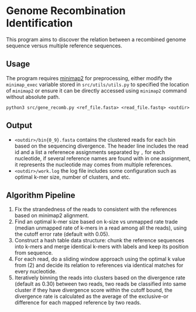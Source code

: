 # Genome Recombination Identification
This program aims to discover the relation between a recombined genome sequence versus multiple reference sequences.


## Usage
The program requires [minimap2](https://github.com/lh3/minimap2) for preprocessing, either modify the `minimap_exec` variable stored in `src/utils/utils.py` to specified the location of `minimap2` or ensure it can be directly accessed using `minimap2` command without absolute path.

```
python3 src/gene_recomb.py <ref_file.fasta> <read_file.fastq> <outdir>
```

## Output
* `<outdir>/bin{0_9}.fasta` contains the clustered reads for each bin based on the sequencing divergence. The header line includes the read id and a list a referenece assignments separated by `,` for each nucleotide, if several reference names are found with in one assignment, it represents the nucleotide may comes from multiple references.
* `<outdir>/work.log` the log file includes some configuration such as optimal k-mer size, number of clusters, and etc.

## Algorithm Pipeline
1. Fix the strandedness of the reads to consistent with the references based on minimap2 alignment.
2. Find an optimal k-mer size based on k-size vs unmapped rate trade (median unmapped rate of k-mers in a read among all the reads), using the cutoff error rate (default with 0.05).
3. Construct a hash table data structure: chunk the reference sequences into k-mers and merge identical k-mers with labels and keep its position from sequence.
4. For each read, do a sliding window approach using the optimal k value from (2) and decide its relation to references via identical matches for every nucleotide.
5. Iteratively binning the reads into clusters based on the divergence rate (default as 0.30) between two reads, two reads be classified into same cluster if they have divergence score within the cutoff bound, the divergence rate is calculated as the average of the exclusive-or difference for each mapped reference by two reads.